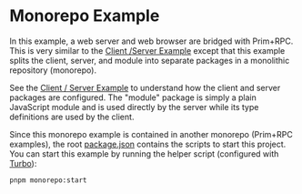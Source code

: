 # Monorepo Example

In this example, a web server and web browser are bridged with Prim+RPC. This is
very similar to the [Client /Server Example](../02-client-server) except that
this example splits the client, server, and module into separate packages in a
monolithic repository (monorepo).

See the [Client / Server Example](../02-client-server) to understand how the
client and server packages are configured. The "module" package is simply a
plain JavaScript module and is used directly by the server while its type
definitions are used by the client.

Since this monorepo example is contained in another monorepo (Prim+RPC
examples), the root [package.json](../../package.json) contains the scripts to
start this project. You can start this example by running the helper script
(configured with [Turbo](https://github.com/vercel/turbo)):

```zsh
pnpm monorepo:start
```
